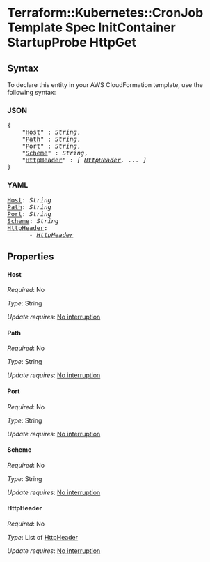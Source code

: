 # Terraform::Kubernetes::CronJob Template Spec InitContainer StartupProbe HttpGet

## Syntax

To declare this entity in your AWS CloudFormation template, use the following syntax:

### JSON

<pre>
{
    "<a href="#host" title="Host">Host</a>" : <i>String</i>,
    "<a href="#path" title="Path">Path</a>" : <i>String</i>,
    "<a href="#port" title="Port">Port</a>" : <i>String</i>,
    "<a href="#scheme" title="Scheme">Scheme</a>" : <i>String</i>,
    "<a href="#httpheader" title="HttpHeader">HttpHeader</a>" : <i>[ <a href="template-spec-initcontainer-startupprobe-httpget-httpheader.md">HttpHeader</a>, ... ]</i>
}
</pre>

### YAML

<pre>
<a href="#host" title="Host">Host</a>: <i>String</i>
<a href="#path" title="Path">Path</a>: <i>String</i>
<a href="#port" title="Port">Port</a>: <i>String</i>
<a href="#scheme" title="Scheme">Scheme</a>: <i>String</i>
<a href="#httpheader" title="HttpHeader">HttpHeader</a>: <i>
      - <a href="template-spec-initcontainer-startupprobe-httpget-httpheader.md">HttpHeader</a></i>
</pre>

## Properties

#### Host

_Required_: No

_Type_: String

_Update requires_: [No interruption](https://docs.aws.amazon.com/AWSCloudFormation/latest/UserGuide/using-cfn-updating-stacks-update-behaviors.html#update-no-interrupt)

#### Path

_Required_: No

_Type_: String

_Update requires_: [No interruption](https://docs.aws.amazon.com/AWSCloudFormation/latest/UserGuide/using-cfn-updating-stacks-update-behaviors.html#update-no-interrupt)

#### Port

_Required_: No

_Type_: String

_Update requires_: [No interruption](https://docs.aws.amazon.com/AWSCloudFormation/latest/UserGuide/using-cfn-updating-stacks-update-behaviors.html#update-no-interrupt)

#### Scheme

_Required_: No

_Type_: String

_Update requires_: [No interruption](https://docs.aws.amazon.com/AWSCloudFormation/latest/UserGuide/using-cfn-updating-stacks-update-behaviors.html#update-no-interrupt)

#### HttpHeader

_Required_: No

_Type_: List of <a href="template-spec-initcontainer-startupprobe-httpget-httpheader.md">HttpHeader</a>

_Update requires_: [No interruption](https://docs.aws.amazon.com/AWSCloudFormation/latest/UserGuide/using-cfn-updating-stacks-update-behaviors.html#update-no-interrupt)

